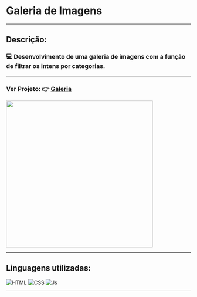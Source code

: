 # Galeria de Imagens
<hr>

## Descrição:
### :computer: Desenvolvimento de uma galeria de imagens com a função de filtrar os intens por categorias.
<hr>

### Ver Projeto: :point_right: [Galeria](https://rodrigofuster.github.io/galeria-imagens/)


 
<img height="400em" width="400em" src="https://user-images.githubusercontent.com/87047818/177774815-baa6e0c7-9ff4-4a2d-8dd1-09e17d286585.gif"/>



<hr>

## Linguagens utilizadas:

![HTML](https://img.shields.io/badge/HTML-239120?style=for-the-badge&logo=html5&logoColor=white)
![CSS](https://img.shields.io/badge/CSS-239120?&style=for-the-badge&logo=css3&logoColor=white)
![Js](https://img.shields.io/badge/JavaScript-F7DF1E?style=for-the-badge&logo=javascript&logoColor=black)
 <hr>
 

